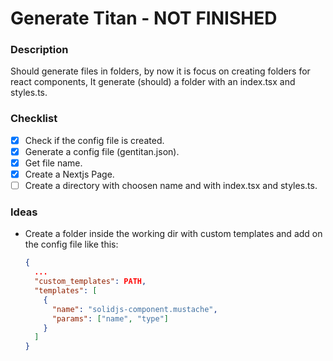 # Generate Titan - NOT FINISHED

### Description

Should generate files in folders, by now it is focus on creating folders for react components, It generate (should) a folder with an index.tsx and styles.ts.

### Checklist

- [x] Check if the config file is created.
- [x] Generate a config file (gentitan.json).
- [x] Get file name.
- [x] Create a Nextjs Page.
- [ ] Create a directory with choosen name and with index.tsx and styles.ts.

### Ideas

- Create a folder inside the working dir with custom templates and add on the config file like this:
  ```JSON
  {
    ...
    "custom_templates": PATH,
    "templates": [
      {
        "name": "solidjs-component.mustache",
        "params": ["name", "type"]
      }
    ]
  }
  ```
